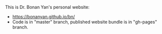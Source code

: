 This is Dr. Bonan Yan's personal website: 
- https://bonanyan.github.io/bn/
- Code is in "master" branch, published website bundle is in "gh-pages" branch.